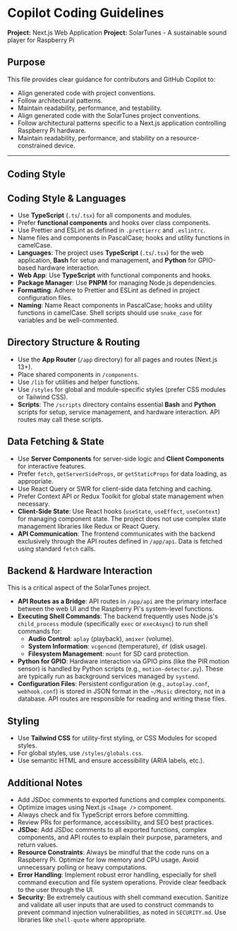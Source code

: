 # Copilot Coding Guidelines

**Project:** Next.js Web Application
**Project:** SolarTunes - A sustainable sound player for Raspberry Pi

## Purpose

This file provides clear guidance for contributors and GitHub Copilot to:
- Align generated code with project conventions.
- Follow architectural patterns.
- Maintain readability, performance, and testability.
- Align generated code with the SolarTunes project conventions.
- Follow architectural patterns specific to a Next.js application controlling Raspberry Pi hardware.
- Maintain readability, performance, and stability on a resource-constrained device.

---

## Coding Style
## Coding Style & Languages

- Use **TypeScript** (`.ts`/`.tsx`) for all components and modules.
- Prefer **functional components** and hooks over class components.
- Use Prettier and ESLint as defined in `.prettierrc` and `.eslintrc`.
- Name files and components in PascalCase; hooks and utility functions in camelCase.
- **Languages**: The project uses **TypeScript** (`.ts`/`.tsx`) for the web application, **Bash** for setup and management, and **Python** for GPIO-based hardware interaction.
- **Web App**: Use **TypeScript** with functional components and hooks.
- **Package Manager**: Use **PNPM** for managing Node.js dependencies.
- **Formatting**: Adhere to Prettier and ESLint as defined in project configuration files.
- **Naming**: Name React components in PascalCase; hooks and utility functions in camelCase. Shell scripts should use `snake_case` for variables and be well-commented.

## Directory Structure & Routing

- Use the **App Router** (`/app` directory) for all pages and routes (Next.js 13+).
- Place shared components in `/components`.
- Use `/lib` for utilities and helper functions.
- Use `/styles` for global and module-specific styles (prefer CSS modules or Tailwind CSS).
- **Scripts**: The `/scripts` directory contains essential **Bash** and **Python** scripts for setup, service management, and hardware interaction. API routes may call these scripts.

## Data Fetching & State

- Use **Server Components** for server-side logic and **Client Components** for interactive features.
- Prefer `fetch`, `getServerSideProps`, or `getStaticProps` for data loading, as appropriate.
- Use React Query or SWR for client-side data fetching and caching.
- Prefer Context API or Redux Toolkit for global state management when necessary.
- **Client-Side State**: Use React hooks (`useState`, `useEffect`, `useContext`) for managing component state. The project does not use complex state management libraries like Redux or React Query.
- **API Communication**: The frontend communicates with the backend exclusively through the API routes defined in `/app/api`. Data is fetched using standard `fetch` calls.

## Backend & Hardware Interaction

This is a critical aspect of the SolarTunes project.

- **API Routes as a Bridge**: API routes in `/app/api` are the primary interface between the web UI and the Raspberry Pi's system-level functions.
- **Executing Shell Commands**: The backend frequently uses Node.js's `child_process` module (specifically `exec` or `execAsync`) to run shell commands for:
    - **Audio Control**: `aplay` (playback), `amixer` (volume).
    - **System Information**: `vcgencmd` (temperature), `df` (disk usage).
    - **Filesystem Management**: `mount` for SD card protection.
- **Python for GPIO**: Hardware interaction via GPIO pins (like the PIR motion sensor) is handled by Python scripts (e.g., `motion-detector.py`). These are typically run as background services managed by `systemd`.
- **Configuration Files**: Persistent configuration (e.g., `autoplay.conf`, `webhook.conf`) is stored in JSON format in the `~/Music` directory, not in a database. API routes are responsible for reading and writing these files.

## Styling

- Use **Tailwind CSS** for utility-first styling, or CSS Modules for scoped styles.
- For global styles, use `/styles/globals.css`.
- Use semantic HTML and ensure accessibility (ARIA labels, etc.).


## Additional Notes

- Add JSDoc comments to exported functions and complex components.
- Optimize images using Next.js `<Image />` component.
- Always check and fix TypeScript errors before committing.
- Review PRs for performance, accessibility, and SEO best practices.
- **JSDoc**: Add JSDoc comments to all exported functions, complex components, and API routes to explain their purpose, parameters, and return values.
- **Resource Constraints**: Always be mindful that the code runs on a Raspberry Pi. Optimize for low memory and CPU usage. Avoid unnecessary polling or heavy computations.
- **Error Handling**: Implement robust error handling, especially for shell command execution and file system operations. Provide clear feedback to the user through the UI.
- **Security**: Be extremely cautious with shell command execution. Sanitize and validate all user inputs that are used to construct commands to prevent command injection vulnerabilities, as noted in `SECURITY.md`. Use libraries like `shell-quote` where appropriate.
